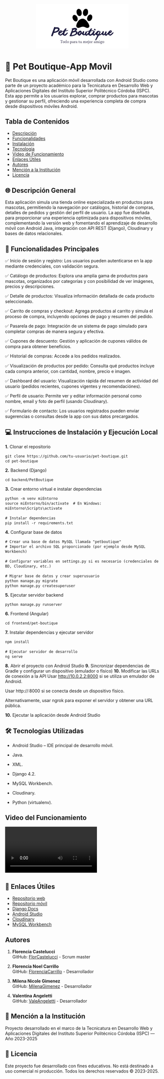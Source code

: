 <div align="center">
<img src="https://raw.githubusercontent.com/JavierCarranza0101/imagenes-dresscodehost/main/img_petboutique/PetBoutiquelogo1.jpg" alt="logo petboutique" width="300" ## />
</div>

# 🐾 Pet Boutique-App Movil

Pet Boutique es una aplicación móvil desarrollada con Android Studio como parte de un proyecto académico para la Tecnicatura en Desarrollo Web y Aplicaciones Digitales del Instituto Superior Politécnico Córdoba (ISPC). Esta app permite a los usuarios explorar, comprar productos para mascotas y gestionar su perfil, ofreciendo una experiencia completa de compra desde dispositivos móviles Android.

## Tabla de Contenidos
- [Descripción](#descripción-general)
- [Funcionalidades](#funcionalidades-principales)
- [Instalación](#instalación)
- [Tecnologia](#tecnologías-utilizadas)
- [Video de Funcionamiento](#video-del-funcionamiento)
- [Enlaces Útiles](#enlaces-útiles)
- [Autores](#autores)
- [Mención a la Institución](#mención-a-la-institución)
- [Licencia](#licencia)

## 🌐 Descripción General
Esta aplicación simula una tienda online especializada en productos para mascotas, permitiendo la navegación por catálogos, historial de compras, detalles de pedidos y gestión del perfil de usuario. La app fue diseñada para proporcionar una experiencia optimizada para dispositivos móviles, complementando la versión web y fomentando el aprendizaje de desarrollo móvil con Android Java, integración con API REST (Django), Cloudinary y bases de datos relacionales.

## 🚀 Funcionalidades Principales
✅ Inicio de sesión y registro: Los usuarios pueden autenticarse en la app mediante credenciales, con validación segura.

✅ Catálogo de productos: Explora una amplia gama de productos para mascotas, organizados por categorías y con posibilidad de ver imágenes, precios y descripciones.

✅ Detalle de productos: Visualiza información detallada de cada producto seleccionado.

✅ Carrito de compras y checkout: Agrega productos al carrito y simula el proceso de compra, incluyendo opciones de pago y resumen del pedido.

✅ Pasarela de pago: Integración de un sistema de pago simulado para completar compras de manera segura y efectiva.

✅ Cupones de descuento: Gestión y aplicación de cupones válidos de compra para obtener beneficios.

✅ Historial de compras: Accede a los pedidos realizados.

✅ Visualización de productos por pedido: Consulta qué productos incluye cada compra anterior, con cantidad, nombre, precio e imagen.

✅ Dashboard del usuario: Visualización rápida del resumen de actividad del usuario (pedidos recientes, cupones vigentes y recomendaciónes).

✅ Perfil de usuario: Permite ver y editar información personal como nombre, email y foto de perfil (usando Cloudinary).

✅ Formulario de contacto: Los usuarios registrados pueden enviar sugerencias o consultas desde la app con sus datos precargados.


## 💻 Instrucciones de Instalación y Ejecución Local
**1.** Clonar el repositorio
```
git clone https://github.com/tu-usuario/pet-boutique.git
cd pet-boutique
```
**2.** Backend (Django)
```
cd backend/PetBoutique
```
**3.** Crear entorno virtual e instalar dependencias
```
python -m venv miEntorno
source miEntorno/bin/activate  # En Windows: miEntorno\Scripts\activate

# Instalar dependencias
pip install -r requirements.txt
```
**4.** Configurar base de datos
```
# Crear una base de datos MySQL llamada "petboutique"
# Importar el archivo SQL proporcionado (por ejemplo desde MySQL Workbench)

# Configurar variables en settings.py si es necesario (credenciales de BD, Cloudinary, etc.)

# Migrar base de datos y crear superusuario
python manage.py migrate
python manage.py createsuperuser
```
**5.** Ejecutar servidor backend
```
python manage.py runserver
```
**6.** Frontend (Angular)
```
cd frontend/pet-boutique
```
**7.** Instalar dependencias y ejecutar servidor
```
npm install

# Ejecutar servidor de desarrollo
ng serve
```
**8.** Abrir el proyecto con Android Studio
**9.** Sincronizar dependencias de Gradle y configurar un dispositivo (emulador o físico)
**10.** Modificar las URLs de conexión a la API
   Usar http://10.0.2.2:8000 si se utiliza un emulador de Android.

   Usar http://<tu-ip-local>:8000 si se conecta desde un dispositivo físico.

   Alternativamente, usar ngrok para exponer el servidor y obtener una URL pública.

**10.** Ejecutar la aplicación desde Android Studio

## 🛠️ Tecnologías Utilizadas
- Android Studio – IDE principal de desarrollo móvil.

- Java.

- XML.

- Django 4.2.

- MySQL Workbench.

- Cloudinary.

- Python (virtualenv).

## Video del Funcionamiento

![Video de Funcionamiento](Frontend/VideoAppMobile.mp4)

## 🔗 Enlaces Útiles
- [Repositorio web](https://github.com/ISPC-2024-GrupoEstudio/GrupoEstudio-2024)
- [Repositorio móvil](https://github.com/ISPC-2024-GrupoEstudio/GrupoEstudio-Mobile2024)
- [Django Docs](https://www.djangoproject.com/)
- [Android Studio](https://developer.android.com/studio?hl=es-419)
- [Cloudinary](https://cloudinary.com/)
- [MySQL Workbench](https://www.mysql.com/products/workbench/)

## Autores

1. **Florencia Castelucci**  
   GitHub: [FlorCastelucci](https://github.com/FlorCastelucci) - Scrum master

2. **Florencia Noel Carrillo**  
   GitHub: [FlorenciaCarrillo](https://github.com/FlorenciaCarrillo) - Desarrollador

3. **Milena Nicole Gimenez**  
   GitHub: [MilenaGimenez](https://github.com/MilenaGimenez) - Desarrollador

4. **Valentina Angeletti**  
   GitHub: [ValeAngeletti](https://github.com/ValeAngeletti) - Desarrollador

## 🏫 Mención a la Institución
Proyecto desarrollado en el marco de la Tecnicatura en Desarrollo Web y Aplicaciones Digitales del
Instituto Superior Politécnico Córdoba (ISPC) — Año 2023-2025

## 📄 Licencia
Este proyecto fue desarrollado con fines educativos.
No está destinado a uso comercial ni producción.
Todos los derechos reservados © 2023-2025.
